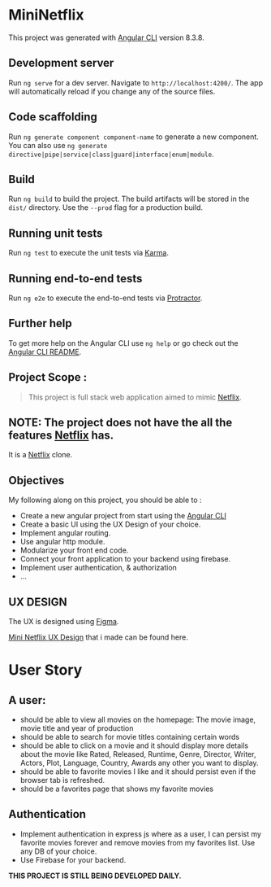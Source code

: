 # MiniNetflix

This project was generated with [Angular CLI](https://github.com/angular/angular-cli) version 8.3.8.

## Development server

Run `ng serve` for a dev server. Navigate to `http://localhost:4200/`. The app will automatically reload if you change any of the source files.

## Code scaffolding

Run `ng generate component component-name` to generate a new component. You can also use `ng generate directive|pipe|service|class|guard|interface|enum|module`.

## Build

Run `ng build` to build the project. The build artifacts will be stored in the `dist/` directory. Use the `--prod` flag for a production build.

## Running unit tests

Run `ng test` to execute the unit tests via [Karma](https://karma-runner.github.io).

## Running end-to-end tests

Run `ng e2e` to execute the end-to-end tests via [Protractor](http://www.protractortest.org/).

## Further help

To get more help on the Angular CLI use `ng help` or go check out the [Angular CLI README](https://github.com/angular/angular-cli/blob/master/README.md).


## Project Scope : 
> This project is full stack web application aimed to mimic [Netflix](www.netflix.com). 

## **NOTE**: The project does not have the all the features [Netflix](www.netflix.com) has. 

It is a [Netflix](www.netflix.com) clone. 

## **Objectives**
My following along on this project, you should be able to : 
* Create a new angular project from start using the [Angular CLI](https://github.com/angular/angular-cli)
* Create a basic UI using the UX Design of your choice. 
* Implement angular routing. 
* Use angular http module. 
* Modularize your front end code. 
* Connect your front application to your backend using firebase.
* Implement user authentication, & authorization
* ...

## UX DESIGN 
The UX is designed using [Figma](https://www.figma.com/).


[Mini Netflix UX Design](https://www.figma.com/file/cNlWOPiI4xWwJ1vruBpQy8/Mini-netflix?node-id=0%3A1) that i made can be found here. 

# User Story
## A user:
*  should be able to view all movies on the homepage: The movie image, movie title and year of production
* should be able to search for movie titles containing certain words
* should be able to click on a movie and it should display more details about the movie like Rated,  Released,  Runtime,  Genre,  Director,  Writer,  Actors,  Plot,  Language,  Country,  Awards any other you want to display.
* should be able to favorite movies I like and it should persist even if the browser tab is refreshed.
* should be a favorites page that shows my favorite movies

## Authentication
* Implement authentication in express js where as a user, I can persist my favorite movies forever and remove movies from my favorites list. Use any DB of your choice.
* Use Firebase for your backend.


**THIS PROJECT IS STILL BEING DEVELOPED DAILY.**

